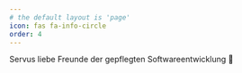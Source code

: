 ```yaml
---
# the default layout is 'page'
icon: fas fa-info-circle
order: 4
---
```


Servus liebe Freunde der gepflegten Softwareentwicklung :wave:
